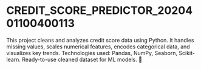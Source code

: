 # CREDIT_SCORE_PREDICTOR_2020401100400113
This project cleans and analyzes credit score data using Python. It handles missing values, scales numerical features, encodes categorical data, and visualizes key trends. Technologies used: Pandas, NumPy, Seaborn, Scikit-learn. Ready-to-use cleaned dataset for ML models. 🚀
